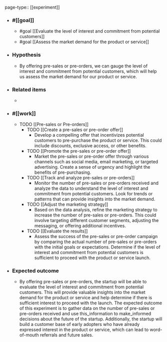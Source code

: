 page-type:: [[experiment]]



  - ### #[[goal]]
    - #goal [[Evaluate the level of interest and commitment from potential customers]]
    - #goal [[Assess the market demand for the product or service]]
  - ### Hypothesis
    - By offering pre-sales or pre-orders, we can gauge the level of interest and commitment from potential customers, which will help us assess the market demand for our product or service.
  - ### Related items
    - 
  - ### #[[work]]
    - TODO [[Pre-sales or Pre-orders]]
      - TODO [[Create a pre-sales or pre-order offer]]
        - Develop a compelling offer that incentivizes potential customers to pre-purchase the product or service. This could include discounts, exclusive access, or other benefits.
      - TODO [[Promote the pre-sales or pre-order offer]]
        - Market the pre-sales or pre-order offer through various channels such as social media, email marketing, or targeted advertising. Create a sense of urgency and highlight the benefits of pre-purchasing.
      - TODO [[Track and analyze pre-sales or pre-orders]]
        - Monitor the number of pre-sales or pre-orders received and analyze the data to understand the level of interest and commitment from potential customers. Look for trends or patterns that can provide insights into the market demand.
      - TODO [[Adjust the marketing strategy]]
        - Based on the data analysis, refine the marketing strategy to increase the number of pre-sales or pre-orders. This could involve targeting different customer segments, adjusting the messaging, or offering additional incentives.
      - TODO [[Evaluate the results]]
        - Assess the success of the pre-sales or pre-order campaign by comparing the actual number of pre-sales or pre-orders with the initial goals or expectations. Determine if the level of interest and commitment from potential customers is sufficient to proceed with the product or service launch.
  - ### Expected outcome
    - By offering pre-sales or pre-orders, the startup will be able to evaluate the level of interest and commitment from potential customers. This will provide valuable insights into the market demand for the product or service and help determine if there is sufficient interest to proceed with the launch. The expected outcome of this experiment is to gather data on the number of pre-sales or pre-orders received and use this_information to make_informed decisions about the future of the startup. Additionally, the startup will build a customer base of early adopters who have already expressed interest in the product or service, which can lead to word-of-mouth referrals and future sales.
